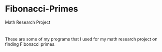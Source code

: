 # Fibonacci-Primes
Math Research Project
#
These are some of my programs that I used for my math research project on finding Fibonacci primes. 
